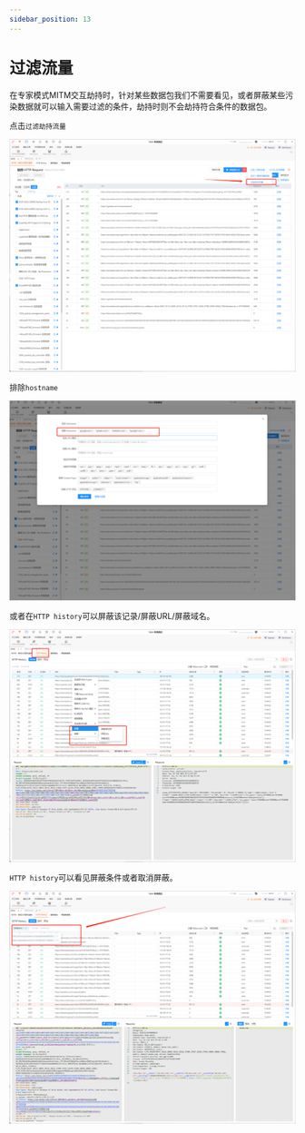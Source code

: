 ```yaml
---
sidebar_position: 13
---
```


# 过滤流量

在专家模式MITM交互劫持时，针对某些数据包我们不需要看见，或者屏蔽某些污染数据就可以输入需要过滤的条件，劫持时则不会劫持符合条件的数据包。

点击`过滤劫持流量`

![](/img/products/yakit/mitm-28.png)

排除`hostname`

![](/img/products/yakit/mitm-29.png)

或者在`HTTP history`可以屏蔽该记录/屏蔽URL/屏蔽域名。

![](/img/products/yakit/mitm-30.png)

`HTTP history`可以看见屏蔽条件或者取消屏蔽。

![](/img/products/yakit/mitm-31.png)



